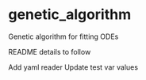 # genetic_algorithm

Genetic algorithm for fitting ODEs

README details to follow 

Add yaml reader
Update test var values 
